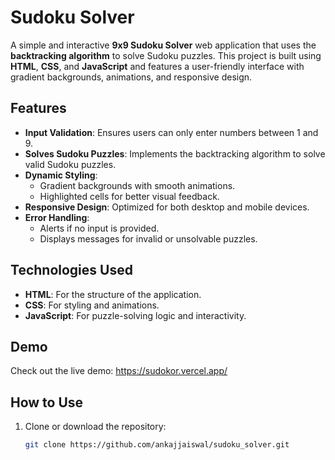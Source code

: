 # Sudoku Solver

A simple and interactive **9x9 Sudoku Solver** web application that uses the **backtracking algorithm** to solve Sudoku puzzles. This project is built using **HTML**, **CSS**, and **JavaScript** and features a user-friendly interface with gradient backgrounds, animations, and responsive design.


## **Features**

- **Input Validation**: Ensures users can only enter numbers between 1 and 9.
- **Solves Sudoku Puzzles**: Implements the backtracking algorithm to solve valid Sudoku puzzles.
- **Dynamic Styling**:
  - Gradient backgrounds with smooth animations.
  - Highlighted cells for better visual feedback.
- **Responsive Design**: Optimized for both desktop and mobile devices.
- **Error Handling**:
  - Alerts if no input is provided.
  - Displays messages for invalid or unsolvable puzzles.


## **Technologies Used**

- **HTML**: For the structure of the application.
- **CSS**: For styling and animations.
- **JavaScript**: For puzzle-solving logic and interactivity.


## **Demo**

Check out the live demo: https://sudokor.vercel.app/


## **How to Use**

1. Clone or download the repository:
   ```bash
   git clone https://github.com/ankajjaiswal/sudoku_solver.git
